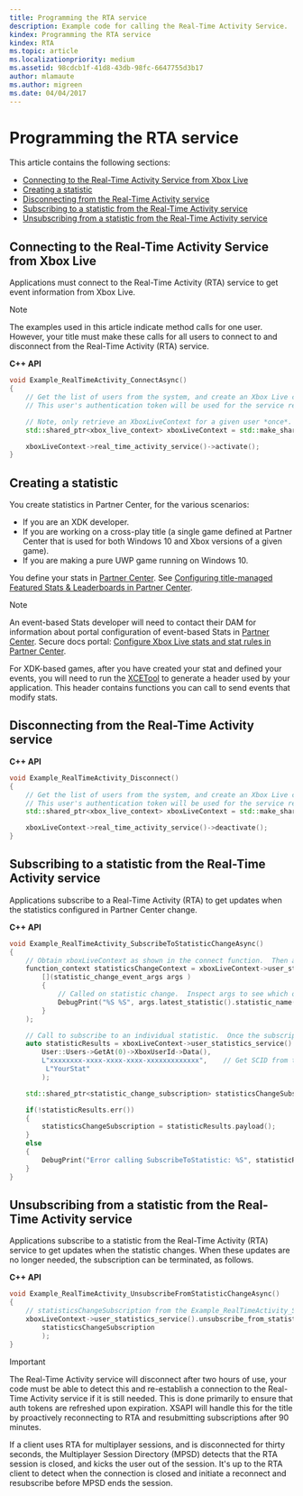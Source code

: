 ```yaml
---
title: Programming the RTA service
description: Example code for calling the Real-Time Activity Service.
kindex: Programming the RTA service
kindex: RTA
ms.topic: article
ms.localizationpriority: medium
ms.assetid: 98cdcb1f-41d8-43db-98fc-6647755d3b17
author: mlamaute
ms.author: migreen
ms.date: 04/04/2017
---
```


# Programming the RTA service

This article contains the following sections:
* [Connecting to the Real-Time Activity Service from Xbox Live](#connecting-to-the-real-time-activity-service-from-xbox-live)
* [Creating a statistic](#creating-a-statistic)
* [Disconnecting from the Real-Time Activity service](#disconnecting-from-the-real-time-activity-service)
* [Subscribing to a statistic from the Real-Time Activity service](#subscribing-to-a-statistic-from-the-real-time-activity-service)
* [Unsubscribing from a statistic from the Real-Time Activity service](#unsubscribing-from-a-statistic-from-the-real-time-activity-service)


## Connecting to the Real-Time Activity Service from Xbox Live

Applications must connect to the Real-Time Activity (RTA) service to get event information from Xbox Live.

> [!NOTE]
> The examples used in this article indicate method calls for one user. However, your title must make these calls for all users to connect to and disconnect from the Real-Time Activity (RTA) service.

**C++ API**
```cpp
void Example_RealTimeActivity_ConnectAsync()
{
    // Get the list of users from the system, and create an Xbox Live context from the first.
    // This user's authentication token will be used for the service requests.

    // Note, only retrieve an XboxLiveContext for a given user *once*.  Otherwise you may encounter unpredictable behavior.
    std::shared_ptr<xbox_live_context> xboxLiveContext = std::make_shared<xbox_live_context>(User::Users->GetAt(0));

    xboxLiveContext->real_time_activity_service()->activate();
}
```


## Creating a statistic

You create statistics in Partner Center, for the various scenarios:
* If you are an XDK developer.
* If you are working on a cross-play title (a single game defined at Partner Center that is used for both Windows 10 and Xbox versions of a given game).
* If you are making a pure UWP game running on Windows 10.

You define your stats in [Partner Center](https://partner.microsoft.com/dashboard).
See [Configuring title-managed Featured Stats & Leaderboards in Partner Center](../../../player-data/stats-leaderboards/title-managed/config/live-tm-leaderboards-portal.md).

> [!NOTE]
> An event-based Stats developer will need to contact their DAM for information about portal configuration of event-based Stats in [Partner Center](https://partner.microsoft.com/dashboard). Secure docs portal: [Configure Xbox Live stats and stat rules in Partner Center](https://developer.microsoft.com/games/xbox/docs/xdk/windows-configure-stats-2013).

For XDK-based games, after you have created your stat and defined your events, you will need to run the [XCETool](https://developer.xboxlive.com/en-us/platform/development/documentation/software/Pages/atoc_xce_jun15.aspx) to generate a header used by your application.
This header contains functions you can call to send events that modify stats.


## Disconnecting from the Real-Time Activity service

**C++ API**
```cpp
void Example_RealTimeActivity_Disconnect()
{
    // Get the list of users from the system, and create an Xbox Live context from the first.
    // This user's authentication token will be used for the service requests.
    std::shared_ptr<xbox_live_context> xboxLiveContext = std::make_shared<xbox_live_context>(User::Users->GetAt(0));

    xboxLiveContext->real_time_activity_service()->deactivate();
}
```

## Subscribing to a statistic from the Real-Time Activity service

Applications subscribe to a Real-Time Activity (RTA) to get updates when the statistics configured in Partner Center change.

**C++ API**
```cpp
void Example_RealTimeActivity_SubscribeToStatisticChangeAsync()
{
    // Obtain xboxLiveContext as shown in the connect function.  Then add a handler to be called on statistic changes.
    function_context statisticsChangeContext = xboxLiveContext->user_statistics_service().add_statistic_changed_handler(
        [](statistic_change_event_args args )
        {
            // Called on statistic change.  Inspect args to see which one.
            DebugPrint("%S %S", args.latest_statistic().statistic_name().c_str(), args.latest_statistic().value().c_str());
        }
    );

    // Call to subscribe to an individual statistic.  Once the subscription is complete, the handler will be called with the initial value of the statistic.
    auto statisticResults = xboxLiveContext->user_statistics_service().subscribe_to_statistic_change(
        User::Users->GetAt(0)->XboxUserId->Data(),
        L"xxxxxxxx-xxxx-xxxx-xxxx-xxxxxxxxxxxxx",    // Get SCID from the Xbox Live Setup page in Partner Center
         L"YourStat"
        );

    std::shared_ptr<statistic_change_subscription> statisticsChangeSubscription;

    if(!statisticResults.err())
    {
        statisticsChangeSubscription = statisticResults.payload();
    }
    else
    {
        DebugPrint("Error calling SubscribeToStatistic: %S", statisticResults.err_message().c_str());
    }
}
```


## Unsubscribing from a statistic from the Real-Time Activity service

Applications subscribe to a statistic from the Real-Time Activity (RTA) service to get updates when the statistic changes.
When these updates are no longer needed, the subscription can be terminated, as follows.

**C++ API**
```cpp
void Example_RealTimeActivity_UnsubscribeFromStatisticChangeAsync()
{
    // statisticsChangeSubscription from the Example_RealTimeActivity_SubscribeToStatisticChangeAsync function.
    xboxLiveContext->user_statistics_service().unsubscribe_from_statistic_change(
        statisticsChangeSubscription
        );
}
```

> [!IMPORTANT]
> The Real-Time Activity service will disconnect after two hours of use, your code must be able to detect this and re-establish a connection to the Real-Time Activity service if it is still needed. This is done primarily to ensure that auth tokens are refreshed upon expiration. XSAPI will handle this for the title by proactively reconnecting to RTA and resubmitting subscriptions after 90 minutes.
> 
> If a client uses RTA for multiplayer sessions, and is disconnected for thirty seconds, the Multiplayer Session Directory (MPSD) detects that the RTA session is closed, and kicks the user out of the session. It's up to the RTA client to detect when the connection is closed and initiate a reconnect and resubscribe before MPSD ends the session.
